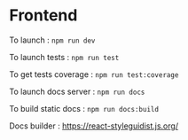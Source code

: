 # Frontend


To launch : ``npm run dev``

To launch tests : ``npm run test``

To get tests coverage : ``npm run test:coverage``

To launch docs server : ``npm run docs``

To build static docs : ``npm run docs:build`` 

Docs builder : https://react-styleguidist.js.org/
